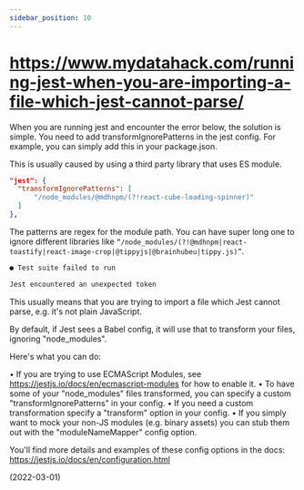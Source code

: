```yaml
---
sidebar_position: 10
---
```


# https://www.mydatahack.com/running-jest-when-you-are-importing-a-file-which-jest-cannot-parse/

When you are running jest and encounter the error below, the solution is simple. You need to add transformIgnorePatterns in the jest config. For example, you can simply add this in your package.json.

This is usually caused by using a third party library that uses ES module.

```json
"jest": {
  "transformIgnorePatterns": [
      "/node_modules/@mdhnpm/(?!react-cube-loading-spinner)"
  ]
},
```

The patterns are regex for the module path. You can have super long one to ignore different libraries like `“/node_modules/(?!@mdhnpm|react-toastify|react-image-crop|@tippyjs|@brainhubeu|tippy.js)”`.

```bash
● Test suite failed to run

Jest encountered an unexpected token
```

This usually means that you are trying to import a file which Jest cannot parse, e.g. it's not plain JavaScript.

By default, if Jest sees a Babel config, it will use that to transform your files, ignoring "node_modules".

Here's what you can do:

• If you are trying to use ECMAScript Modules, see https://jestjs.io/docs/en/ecmascript-modules for how to enable it.
• To have some of your "node_modules" files transformed, you can specify a custom "transformIgnorePatterns" in your config.
• If you need a custom transformation specify a "transform" option in your config.
• If you simply want to mock your non-JS modules (e.g. binary assets) you can stub them out with the "moduleNameMapper" config option.

You'll find more details and examples of these config options in the docs:
https://jestjs.io/docs/en/configuration.html

(2022-03-01)
